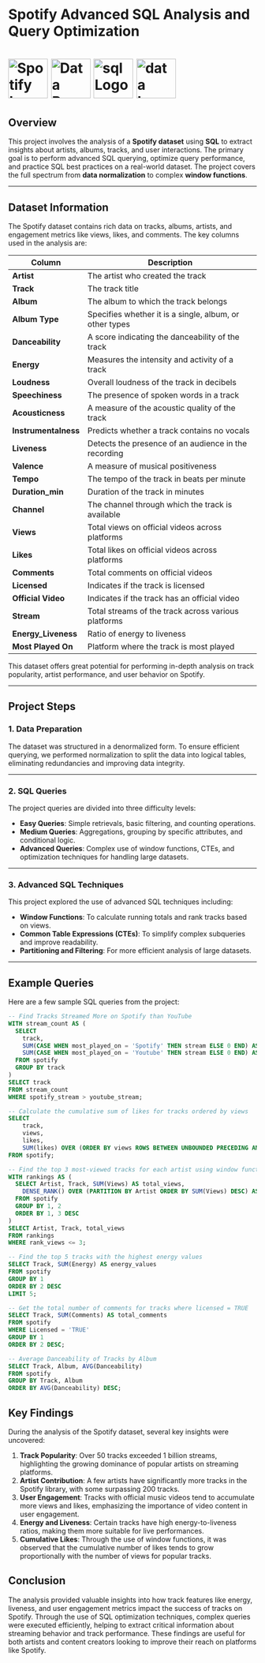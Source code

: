 # Spotify Advanced SQL Analysis and Query Optimization
# <img src="https://www.logo.wine/a/logo/Spotify/Spotify-Icon-Logo.wine.svg" alt="Spotify Logo" width="80" height="80">  <img src="https://github.com/user-attachments/assets/3e206741-69c8-4eb1-bc9d-52e031f15a38" alt="Data Preparation Logo" width="80" height="80">  <img src="https://github.com/user-attachments/assets/84a1540e-c509-45a1-b4c3-c3ae8e44b932" alt="sql Logo" width="80" height="80">  <img src="https://github.com/user-attachments/assets/24a8a0fb-0e5f-41c1-a0eb-a2fd6eb53572" alt="data Logo" width="80" height="80">

## Overview

This project involves the analysis of a **Spotify dataset** using **SQL** to extract insights about artists, albums, tracks, and user interactions. The primary goal is to perform advanced SQL querying, optimize query performance, and practice SQL best practices on a real-world dataset. The project covers the full spectrum from **data normalization** to complex **window functions**.

---

## Dataset Information
The Spotify dataset contains rich data on tracks, albums, artists, and engagement metrics like views, likes, and comments. The key columns used in the analysis are:

| **Column**         | **Description**                                             |
| ------------------ | ----------------------------------------------------------- |
| **Artist**         | The artist who created the track                           |
| **Track**          | The track title                                            |
| **Album**          | The album to which the track belongs                       |
| **Album Type**     | Specifies whether it is a single, album, or other types   |
| **Danceability**   | A score indicating the danceability of the track           |
| **Energy**         | Measures the intensity and activity of a track             |
| **Loudness**       | Overall loudness of the track in decibels                  |
| **Speechiness**    | The presence of spoken words in a track                    |
| **Acousticness**   | A measure of the acoustic quality of the track             |
| **Instrumentalness** | Predicts whether a track contains no vocals               |
| **Liveness**       | Detects the presence of an audience in the recording       |
| **Valence**        | A measure of musical positiveness                           |
| **Tempo**          | The tempo of the track in beats per minute                 |
| **Duration_min**   | Duration of the track in minutes                            |
| **Channel**        | The channel through which the track is available            |
| **Views**          | Total views on official videos across platforms             |
| **Likes**          | Total likes on official videos across platforms             |
| **Comments**       | Total comments on official videos                           |
| **Licensed**       | Indicates if the track is licensed                          |
| **Official Video** | Indicates if the track has an official video               |
| **Stream**         | Total streams of the track across various platforms         |
| **Energy_Liveness** | Ratio of energy to liveness                                 |
| **Most Played On** | Platform where the track is most played                    |

This dataset offers great potential for performing in-depth analysis on track popularity, artist performance, and user behavior on Spotify.

---

## Project Steps

### 1. Data Preparation

The dataset was structured in a denormalized form. To ensure efficient querying, we performed normalization to split the data into logical tables, eliminating redundancies and improving data integrity.

---

### 2. SQL Queries

The project queries are divided into three difficulty levels:

- **Easy Queries**: Simple retrievals, basic filtering, and counting operations.
- **Medium Queries**: Aggregations, grouping by specific attributes, and conditional logic.
- **Advanced Queries**: Complex use of window functions, CTEs, and optimization techniques for handling large datasets.

---

### 3. Advanced SQL Techniques

This project explored the use of advanced SQL techniques including:

- **Window Functions**: To calculate running totals and rank tracks based on views.
- **Common Table Expressions (CTEs)**: To simplify complex subqueries and improve readability.
- **Partitioning and Filtering**: For more efficient analysis of large datasets.

---

## Example Queries

Here are a few sample SQL queries from the project:

```sql
-- Find Tracks Streamed More on Spotify than YouTube
WITH stream_count AS (
  SELECT 
    track,
    SUM(CASE WHEN most_played_on = 'Spotify' THEN stream ELSE 0 END) AS spotify_stream,
    SUM(CASE WHEN most_played_on = 'Youtube' THEN stream ELSE 0 END) AS youtube_stream
  FROM spotify
  GROUP BY track
)
SELECT track 
FROM stream_count
WHERE spotify_stream > youtube_stream;
```

```sql
-- Calculate the cumulative sum of likes for tracks ordered by views
SELECT 
    track,
    views,
    likes,
    SUM(likes) OVER (ORDER BY views ROWS BETWEEN UNBOUNDED PRECEDING AND CURRENT ROW) AS cumulative_likes
FROM spotify;
```

```sql
-- Find the top 3 most-viewed tracks for each artist using window functions
WITH rankings AS (
  SELECT Artist, Track, SUM(Views) AS total_views, 
    DENSE_RANK() OVER (PARTITION BY Artist ORDER BY SUM(Views) DESC) AS rank_views 
  FROM spotify
  GROUP BY 1, 2
  ORDER BY 1, 3 DESC
)
SELECT Artist, Track, total_views 
FROM rankings
WHERE rank_views <= 3;
```

```sql
-- Find the top 5 tracks with the highest energy values
SELECT Track, SUM(Energy) AS energy_values 
FROM spotify
GROUP BY 1
ORDER BY 2 DESC
LIMIT 5;
```

```sql
-- Get the total number of comments for tracks where licensed = TRUE
SELECT Track, SUM(Comments) AS total_comments 
FROM spotify
WHERE Licensed = 'TRUE'
GROUP BY 1
ORDER BY 2 DESC;
```

```sql
-- Average Danceability of Tracks by Album
SELECT Track, Album, AVG(Danceability) 
FROM spotify
GROUP BY Track, Album
ORDER BY AVG(Danceability) DESC;
```

## Key Findings
During the analysis of the Spotify dataset, several key insights were uncovered:

1. **Track Popularity**: Over 50 tracks exceeded 1 billion streams, highlighting the growing dominance of popular artists on streaming platforms.
2. **Artist Contribution**: A few artists have significantly more tracks in the Spotify library, with some surpassing 200 tracks.
3. **User Engagement**: Tracks with official music videos tend to accumulate more views and likes, emphasizing the importance of video content in user engagement.
4. **Energy and Liveness**: Certain tracks have high energy-to-liveness ratios, making them more suitable for live performances.
5. **Cumulative Likes**: Through the use of window functions, it was observed that the cumulative number of likes tends to grow proportionally with the number of views for popular tracks.

## Conclusion
The analysis provided valuable insights into how track features like energy, liveness, and user engagement metrics impact the success of tracks on Spotify. Through the use of SQL optimization techniques, complex queries were executed efficiently, helping to extract critical information about streaming behavior and track performance. These findings are useful for both artists and content creators looking to improve their reach on platforms like Spotify.
